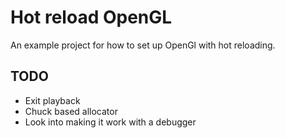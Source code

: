 # Hot reload OpenGL

An example project for how to set up OpenGl with hot reloading.

## TODO

* Exit playback
* Chuck based allocator
* Look into making it work with a debugger
